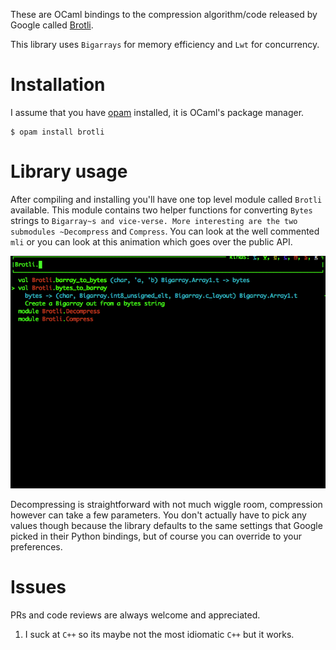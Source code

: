 These are OCaml bindings to the compression algorithm/code released by
Google called [Brotli](https://github.com/google/brotli).

This library uses `Bigarrays` for memory efficiency and `Lwt` for
concurrency.

# Installation

I assume that you have [opam](https://opam.ocaml.org) installed, it is OCaml's package manager. 

```shell
$ opam install brotli
```

# Library usage

After compiling and installing you'll have one top level module called
`Brotli` available. This module contains two helper functions for
converting `Bytes` strings to `Bigarray~s and vice-verse. More
interesting are the two submodules ~Decompress` and `Compress`. You
can look at the well commented `mli` or you can look at this animation
which goes over the public API.

![img](./brotli_docs.gif)

Decompressing is straightforward with not much wiggle room,
compression however can take a few parameters. You don't actually have
to pick any values though because the library defaults to the same
settings that Google picked in their Python bindings, but of course
you can override to your preferences.

# Issues

PRs and code reviews are always welcome and appreciated.

1.  I suck at `C++` so its maybe not the most idiomatic `C++` but it
    works.
